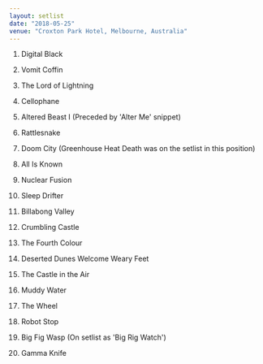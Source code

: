```yaml
---
layout: setlist
date: "2018-05-25"
venue: "Croxton Park Hotel, Melbourne, Australia"
---
```


 1. Digital Black

 2. Vomit Coffin

 3. The Lord of Lightning

 4. Cellophane

 5. Altered Beast I
    (Preceded by 'Alter Me' snippet)

 6. Rattlesnake

 7. Doom City
    (Greenhouse Heat Death was on the setlist in this position)

 8. All Is Known

 9. Nuclear Fusion

10. Sleep Drifter

11. Billabong Valley

12. Crumbling Castle

13. The Fourth Colour

14. Deserted Dunes Welcome Weary Feet

15. The Castle in the Air

16. Muddy Water

17. The Wheel

18. Robot Stop

19. Big Fig Wasp
    (On setlist as 'Big Rig Watch')

20. Gamma Knife


